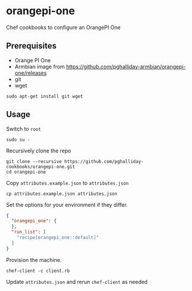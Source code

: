 # orangepi-one

Chef cookbooks to configure an OrangePI One

## Prerequisites

- Orange PI One
- Armbian image from https://github.com/pghalliday-armbian/orangepi-one/releases
- git
- wget

```
sudo apt-get install git wget
```

## Usage

Switch to `root`

```
sudo su -
```

Recursively clone the repo

```
git clone --recursive https://github.com/pghalliday-cookbooks/orangepi-one.git
cd orangepi-one
```

Copy `attributes.example.json` to `attributes.json`

```
cp attributes.example.json attributes.json
```

Set the options for your environment if they differ.

```json
{
  "orangepi_one": {
  },
  "run_list": [
    "recipe[orangepi_one::default]"
  ]
}
```

Provision the machine.

```
chef-client -c client.rb
```

Update `attributes.json` and rerun `chef-client` as needed
